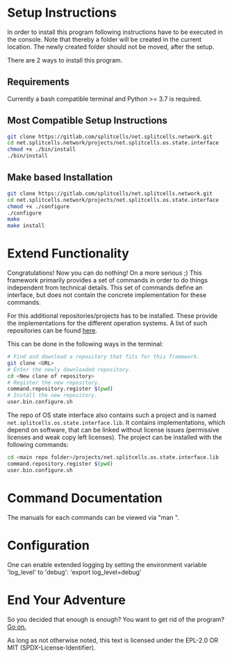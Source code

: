 # Setup Instructions
In order to install this program following instructions have to be executed in the console.
Note that thereby a folder will be created in the current location.
The newly created folder should not be moved, after the setup.

There are 2 ways to install this program.

## Requirements

Currently a bash compatible terminal and Python >= 3.7 is required.

## Most Compatible Setup Instructions
```sh
git clone https://gitlab.com/splitcells/net.splitcells.network.git
cd net.splitcells.network/projects/net.splitcells.os.state.interface
chmod +x ./bin/install
./bin/install
```

## Make based Installation
```sh
git clone https://gitlab.com/splitcells/net.splitcells.network.git
cd net.splitcells.network/projects/net.splitcells.os.state.interface
chmod +x ./configure
./configure
make
make install
```

# Extend Functionality

Congratulations!
Now you can do nothing!
On a more serious ;)
This framework primarily provides a set of commands in order to do things independent from technical details.
This set of commands define an interface, but does not contain the concrete implementation for these commands.

For this additional repositories/projects has to be installed.
These provide the implementations for the different operation systems.
A list of such repositories can be found [here](http://splitcells.net/net/splitcells/martins/avots/website/2018/08/06/operation-system-state-interface.html).

This can be done in the following ways in the terminal:
```sh
# Find and download a repository that fits for this framework.
git clone <URL>
# Enter the newly downloaded repository.
cd <New clone of repository>
# Register the new repository.
command.repository.register $(pwd)
# Install the new repository.
user.bin.configure.sh
```

The repo of OS state interface also contains such a project and is named `net.splitcells.os.state.interface.lib`.
It contains implementations, which depend on software, that can be linked without license issues (permissive licenses and weak copy left licenses).
The project can be installed with the following commands:
```sh
cd <main repo folder>/projects/net.splitcells.os.state.interface.lib
command.repository.register $(pwd)
user.bin.configure.sh
```

# Command Documentation

The manuals for each commands can be viewed via "man <command>".

# Configuration

One can enable extended logging by setting the environment variable 'log_level' to 'debug': 'export log_level=debug'

# End Your Adventure

So you decided that enough is enough?
You want to get rid of the program?
[Go on.](./uninstall.md)

As long as not otherwise noted,
this text is licensed under the EPL-2.0 OR MIT (SPDX-License-Identifier).
